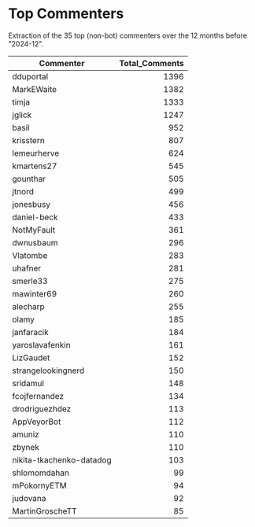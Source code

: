 # Top Commenters

Extraction of the 35 top (non-bot) commenters 
over the 12 months before "2024-12".


| Commenter                | Total_Comments |
| ------------------------ | -------------: |
| dduportal                |           1396 |
| MarkEWaite               |           1382 |
| timja                    |           1333 |
| jglick                   |           1247 |
| basil                    |            952 |
| krisstern                |            807 |
| lemeurherve              |            624 |
| kmartens27               |            545 |
| gounthar                 |            505 |
| jtnord                   |            499 |
| jonesbusy                |            456 |
| daniel-beck              |            433 |
| NotMyFault               |            361 |
| dwnusbaum                |            296 |
| Vlatombe                 |            283 |
| uhafner                  |            281 |
| smerle33                 |            275 |
| mawinter69               |            260 |
| alecharp                 |            255 |
| olamy                    |            185 |
| janfaracik               |            184 |
| yaroslavafenkin          |            161 |
| LizGaudet                |            152 |
| strangelookingnerd       |            150 |
| sridamul                 |            148 |
| fcojfernandez            |            134 |
| drodriguezhdez           |            113 |
| AppVeyorBot              |            112 |
| amuniz                   |            110 |
| zbynek                   |            110 |
| nikita-tkachenko-datadog |            103 |
| shlomomdahan             |             99 |
| mPokornyETM              |             94 |
| judovana                 |             92 |
| MartinGroscheTT          |             85 |
